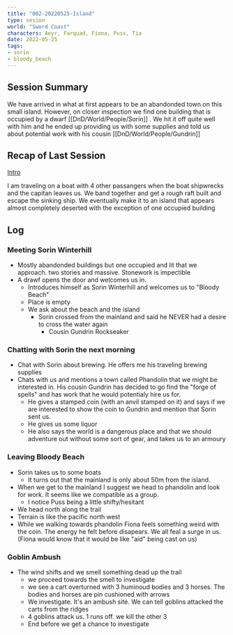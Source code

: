 ```yaml
---
title: "002-20220525-Island"
type: sesion
world: "Sword Coast"
characters: Aeyr, Farquad, Fiona, Puss, Tia
date: 2022-05-25
tags: 
- sorin
- bloody_beach
---
```


## Session Summary

We have arrived in what at first appears to be an abandonded town on this small island. However, on closer inspection we find one building that is occupied by a dwarf [[DnD/World/People/Sorin]] . We hit it off quite well with him and he ended up providing us with some supplies and told us about potential work with his cousin [[DnD/World/People/Gundrin]]

## Recap of Last Session

[Intro](DnD/Sessions/001-20220518-Intro.md)

I am traveling on a boat with 4 other passangers when the boat shipwrecks and the capitan leaves us. We band together and get a rough raft built and escape the sinking ship. We eventually make it to an island that appears almost completely deserted with the exception of one occupied building


## Log

### Meeting Sorin Winterhill
* Mostly abandonded buildings but one occupied and lit that we approach. two stories and massive. Stonework is impectible 
* A drawf opens the door and welcomes us in.
	* Introduces himself as Sorin Winterhill and welcomes us to "Bloody Beach"
	* Place is empty
	* We ask about the beach and the island
		* Sorin crossed from the mainland and said he NEVER had a desire to cross the water again
			* Cousin Gundrin Rockseaker

### Chatting with Sorin the next morning
* Chat with Sorin about brewing. He offers me his traveling brewing supplies
* Chats with us and mentions a town called Phandolin that we might be interested in. His cousin Gundrin has decided to go find the "forge of spells" and has work that he would potentialy hire us for.
	* He gives a stamped coin (with an anvil stamped on it) and says if we are interested to show the coin to Gundrin and mention that Sorin sent us.
	* He gives us some liquor
	* He also says the world is a dangerous place and that we should adventure out without some sort of gear, and takes us to an armoury

### Leaving Bloody Beach
* Sorin takes us to some boats
	* It turns out that the mainland is only about 50m from the island.
* When we get to the mainland I suggest we head to phandolin and look for work. It seems like we compatible as a group.
	* I notice Puss being a little shifty/hesitant
* We head north along the trail
* Terrain is like the pacific north west
* While we walking towards phandolin Fiona feels something weird with the coin. The energy he felt before disapears. We all feal a surge in us. (Fiona would know that it would be like "aid" being cast on us)

### Goblin Ambush
* The wind shifts and we smell something dead up the trail
	* we proceed towards the smell to investigate
	* we see a cart overturned with 3 huminoud bodies and 3 horses. The bodies and horses are pin cushioned with arrows
	* We investigate. It's an ambush site. We can tell goblins attacked the carts from the ridges
	* 4 goblins attack us. 1 runs off. we kill the other 3
	* End before we get a chance to investigate